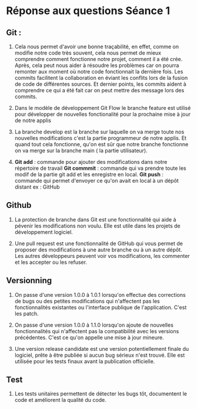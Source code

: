 # Réponse aux questions Séance 1

## Git : 

1) Cela nous permet d'avoir une bonne traçabilité, en effet, comme on modifie notre code très souvent, cela nous permet de mieux comprendre comment fonctionne notre projet, comment il a été crée. Après, cela peut nous aider à résoudre les problèmes car on pourra remonter aux moment où notre code fonctionnait la dernière fois. Les commits facilitent la collaboration en éviant les conflits lors de la fusion de code de différentes sources. Et dernier points, les commits aident à comprendre ce qui a été fait car on peut mettre des message lors des commits.

2) Dans le modèle de développement Git Flow le branche feature est utilisé pour développer de nouvelles fonctionalité pour la prochaine mise à jour de notre applis

3) La branche develop est la branche sur laquelle on va merge toute nos nouvelles modifications c'est la partie programmeur de notre applis. Et quand tout cela fonctionne, qu'on est sûr que notre branche fonctionne on va merge sur la branche main ( la partie utilisateur).

4) **Git add** : commande pour ajouter des modifications dans notre répertoire de travail
**Git commmit** : commande qui va prendre toute les modif de la partie git add et les enregistre en local.
**Git push** : commande qui permet d'envoyer ce qu'on avait en local à un dépôt distant ex : GitHub

## Github

1) La protection de branche dans Git est une fonctionnalité qui aide à pévenir les modifications non voulu. Elle est utile dans les projets de développement logiciel.

2) Une pull request est une fonctionnalité de GitHub qui vous permet de proposer des modifications à une autre branche ou à un autre dépôt. Les autres développeurs peuvent voir vos modifications, les commenter et les accepter ou les refuser.

## Versionning

1) On passe d'une version 1.0.0 à 1.0.1 lorsqu'on effectue des corrections de bugs ou des petites modifications qui n'affectent pas les fonctionnalités existantes ou l'interface publique de l'application. C'est les patch.

2) On passe d'une version 1.0.0 à 1.1.0 lorsqu'on ajoute de nouvelles fonctionnalités qui n'affectent pas la compatibilité avec les versions précédentes. C'est ce qu'on appelle une mise à jour mineure.

3) Une version release candidate est une version potentiellement finale du logiciel, prête à être publiée si aucun bug sérieux n'est trouvé. Elle est utilisée pour les tests finaux avant la publication officielle.

## Test

1) Les tests unitaires permettent de détecter les bugs tôt, documentent le code et améliorent la qualité du code.

